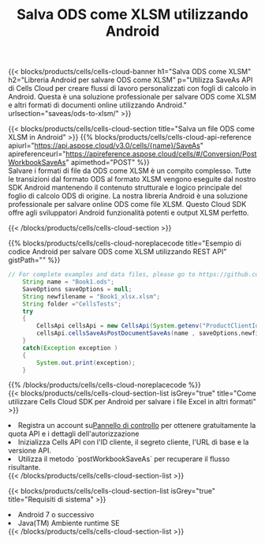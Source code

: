 ﻿---
title:  Salva ODS come XLSM utilizzando Android
description:  Utilizzando Aspose.Cells Cloud SDK per Android per salvare il file in formato ODS come file in formato XLSM.
kwords: Excel, Save ODS as XLSM, REST, Android
howto: How to save ODS as XLSM using Aspose.Cells Cloud Android library.
---
{{< blocks/products/cells/cells-cloud-banner h1="Salva ODS come XLSM" h2="Libreria Android per salvare ODS come XLSM" p="Utilizza SaveAs API di Cells Cloud per creare flussi di lavoro personalizzati con fogli di calcolo in Android. Questa è una soluzione professionale per salvare ODS come XLSM e altri formati di documenti online utilizzando Android." urlsection="saveas/ods-to-xlsm/" >}}

{{< blocks/products/cells/cells-cloud-section title="Salva un file ODS come XLSM in Android" >}}
{{% blocks/products/cells/cells-cloud-api-reference apiurl="https://api.aspose.cloud/v3.0/cells/{name}/SaveAs" apireferenceurl="https://apireference.aspose.cloud/cells/#/Conversion/PostWorkbookSaveAs" apimethod="POST" %}}
<br/>
Salvare i formati di file da ODS come XLSM è un compito complesso. Tutte le transizioni dal formato ODS al formato XLSM vengono eseguite dal nostro SDK Android mantenendo il contenuto strutturale e logico principale del foglio di calcolo ODS di origine. La nostra libreria Android è una soluzione professionale per salvare online ODS come file XLSM. Questo Cloud SDK offre agli sviluppatori Android funzionalità potenti e output XLSM perfetto.

{{< /blocks/products/cells/cells-cloud-section >}}

{{% blocks/products/cells/cells-cloud-noreplacecode title="Esempio di codice Android per salvare ODS come XLSM utilizzando REST API" gistPath="" %}}
  
```java
// For complete examples and data files, please go to https://github.com/aspose-cells-cloud/aspose-cells-cloud-android/
    String name = "Book1.ods";
    SaveOptions saveOptions = null;
    String newfilename = "Book1_xlsx.xlsm";
    String folder ="CellsTests";
    try
    {
        CellsApi cellsApi = new CellsApi(System.getenv("ProductClientId"), System.getenv("ProductClientSecret"));
        cellsApi.cellsSaveAsPostDocumentSaveAs(name , saveOptions,newfilename,false,false,folder,null,null,null,true);                       
    }
    catch(Exception exception )
    {
        System.out.print(exception);
    }
```
  
{{% /blocks/products/cells/cells-cloud-noreplacecode %}}
<br/>
{{< blocks/products/cells/cells-cloud-section-list isGrey="true" title="Come utilizzare Cells Cloud SDK per Android per salvare i file Excel in altri formati" >}}
<li> Registra un account su<a href="https://dashboard.aspose.cloud/">Pannello di controllo</a> per ottenere gratuitamente la quota API e i dettagli dell'autorizzazione</li>
<li>Inizializza Cells API con l'ID cliente, il segreto cliente, l'URL di base e la versione API.</li>
<li>Utilizza il metodo `postWorkbookSaveAs` per recuperare il flusso risultante.</li>
{{< /blocks/products/cells/cells-cloud-section-list >}}

{{< blocks/products/cells/cells-cloud-section-list isGrey="true" title="Requisiti di sistema" >}}
<li>Android 7 o successivo</li>
<li>Java(TM) Ambiente runtime SE</li>
{{< /blocks/products/cells/cells-cloud-section-list >}}
